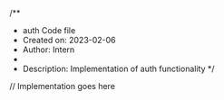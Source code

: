 /**
 * auth Code file
 * Created on: 2023-02-06
 * Author: Intern
 *
 * Description: Implementation of auth functionality
 */
 
// Implementation goes here

